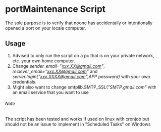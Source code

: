 # portMaintenance Script

The sole purpose is to verify that noone has accidentally or intentionally opened a port on your locale computer.

## Usage

1. Advised to only run the script on a pc that is on your private network, etc. your own home computer.
2. Change *sender_email="xxx.XX@gmail.com"*, *reciever_email="xxx.XX@gmail.com"* and *server.login("xxx.XXXX@gmail.com",APP password)* with your own credentials.
3. Might also want to change smtplib.SMTP_SSL(*"SMTP.gmail.com"* with an email service that you want to use

###### Note
The script has been tested and works if used on linux with cronjob 
but should not be an issue to implement in "Scheduled Tasks" on Windows
